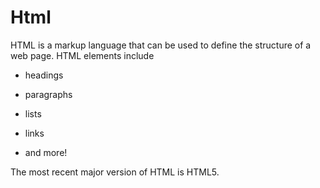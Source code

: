 # Html


HTML is a markup language that can be used to define the structure of a web page. HTML elements include



* headings

* paragraphs

* lists

* links

* and more!


The most recent major version of HTML is HTML5.